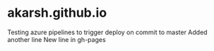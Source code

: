 # akarsh.github.io
Testing azure pipelines to trigger deploy on commit to master
Added another line
New line in gh-pages